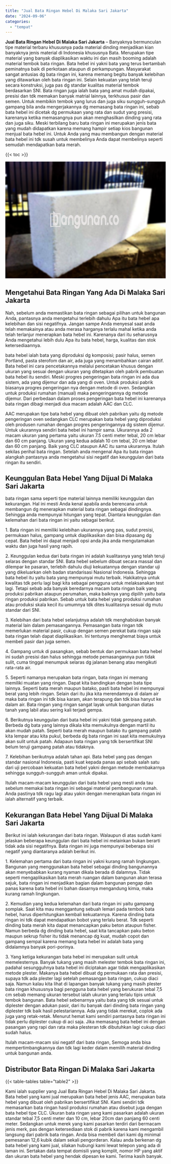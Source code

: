 ```yaml
---
title: "Jual Bata Ringan Hebel Di Malaka Sari Jakarta"
date: "2024-09-06"
categories: 
  - "tempat"
---
```


**Jual Bata Ringan Hebel Di Malaka Sari Jakarta** – Banyaknya bermunculan tipe material terbaru khususnya pada material dinding menjadikan kian banyaknya jenis material di Indonesia khususnya Bata. Merupakan tipe material yang banyak diaplikasikan waktu ini dan masih booming adalah material tembok bata ringan. Bata hebel ini yakni bata yang terus bertambah peminatnya baik di perkotaan ataupun di perkampungan. Masyarakat sangat antusias dg bata ringan ini, karena memang begitu banyak kelebihan yang ditawarkan oleh bata ringan ini. Selain kekuatan yang telah teruji secara konstruksi, juga pas dg standar kualitas material tembok berdasarkan SNI. Bata ringan juga ialah bata yang amat mudah dipakai, presisi dan tdk memakan banyak matrial lainnya, terkhusus pasir dan semen. Untuk membikin tembok yang lurus dan juga siku sungguh-sungguh gampang bila anda mengerjakannya dg memasang bata ringan ini, sebab bata hebel ini dicetak dg permukaan yang rata dan sudut yang presisi, karenanya ketika memasangnya pun akan menghasilkan dinding yang rata dan juga siku. Meski terbilang baru bata ringan ini merupakan jenis bata yang mudah didapatkan karena memang hampir setiap kios bangunan menjual bata hebel ini. Untuk Anda yang mau membangun dengan material bata hebel ini tdk susah untuk membelinya Anda dapat membelinya seperti semudah mendapatkan bata merah.

{{< toc >}}

![Jual Bata Ringan Hebel Di Malaka Sari Jakarta](/images/jual-hebel-murah-09.png)

## Mengetahui Bata Ringan Yang Ada Di Malaka Sari Jakarta

Nah, sebelum anda memastikan bata ringan sebagai pilihan untuk bangunan Anda, pantasnya anda mengetahui terlebih dahulu Apa itu bata hebel apa kelebihan dan sisi negatifnya. Jangan sampe Anda menyesal saat anda telah memakainya atau anda merasa harganya terlalu mahal ketika anda telah terlanjur menerapkan bata hebel ini. Karenanya dari itu seharusnya Anda mengetahui lebih dulu Apa itu bata hebel, harga, kualitas dan stok ketersediaannya.

bata hebel ialah bata yang diproduksi dg komposisi; pasir halus, semen Portland, pasta sterofom dan air, ada juga yang menambahkan cairan aditif. Bata hebel ini cara pencetakannya melalui pencetakan khusus dengan ukuran yang sesuai dengan ukuran yang ditetapkan oleh pabrik pembuatan bata hebel itu sendiri. Meski progres pengeringan bata ringan ini ada dua sistem, ada yang dijemur dan ada yang di oven. Untuk produksi pabrik biasanya progres pengeringan nya dengan metode di oven. Sedangkan untuk produksi rumahan (manual) maka pengeringannya dg metode dijemur. Dari perbedaan dalam proses pengeringan bata hebel ini karenanya bata ringan dibagi menjadi dua macam adalah AAC dan CLC.

AAC merupakan tipe bata hebel yang dibuat oleh pabrikan yaitu dg metode pengeringan oven sedangkan CLC merupakan bata hebel yang diproduksi oleh produsen rumahan dengan progres pengeringannya dg sistem dijemur. Untuk ukurannya sendiri bata hebel ini hampir sama. Ukurannya ada 2 macam ukuran yang pertama yaitu ukuran 7.5 centi meter tebal, 20 cm lebar dan 60 cm panjang. Ukuran yang kedua adalah 10 cm tebal, 20 cm lebar dan 60 cm panjang. Baik yang CLC ataupun AAC itu sama ukurannya. Itulah sekilas perihal bata ringan. Setelah anda mengenal Apa itu bata ringan alangkah pantasnya anda mengetahui sisi negatif dan keunggulan dari bata ringan itu sendiri.

## Keunggulan Bata Hebel Yang Dijual Di Malaka Sari Jakarta

bata ringan sama seperti tipe material lainnya memiliki keunggulan dan kekurangan. Hal ini mesti Anda kenal apabila anda berencana untuk membangun dg menerapkan material bata ringan sebagai dindingnya. Sehingga anda mempunyai hitungan yang tepat. Diantara keunggulan dan kelemahan dari bata ringan ini yaitu sebagai berikut.

1\. Bata ringan ini memiliki kelebihan ukurannya yang pas, sudut presisi, permukaan halus, gampang untuk diaplikasikan dan bisa dipasang dg cepat. Bata hebel ini dapat menjadi opsi anda jika anda mengutamakan waktu dan juga hasil yang rapih.

2\. Keunggulan kedua dari bata ringan ini adalah kualitasnya yang telah teruji selaras dengan standar SNI. Bata hebel sebelum dibuat secara massal dan dilempar ke pasaran, terlebih dahulu diuji kekuatannya dengan standar uji yang dikeluarkan oleh badan standarisasi Nasional Indonesia. Sehingga bata hebel itu yaitu bata yang mempunyai mutu terbaik. Hakikatnya untuk kwalitas tdk perlu lagi bagi kita sebagai pengguna untuk melaksanakan test lagi. Tetapi sebab ada banyak beredarnya macam bata ringan baik yang produksi pabrikan ataupun perumahan, maka baiknya yang dipilih yaitu bata ringan produksi pabrikan. Sebab untuk bata hebel yang produksi rumahan atau produksi skala kecil itu umumnya tdk dites kualitasnya sesuai dg mutu standar dari SNI.

3\. Kelebihan dari bata hebel selanjutnya adalah tdk menghabiskan banyak material lain dalam pemasangannya. Pemasangan bata ringan tdk memerlukan material pasir, cukup dengan semen perekat bata ringan saja bata ringan telah dapat diaplikasikan. Ini tentunya menghemat biaya untuk membeli pasir dan juga semen.

4\. Gampang untuk di pasangkan, sebab bentuk dan permukaan bata hebel ini sudah presisi dan halus sehingga metode pemasangannya pun tidak sulit, cuma tinggal menumpuk selaras dg jalanan benang atau mengikuti rata-rata air.

5\. Seperti namanya merupakan bata ringan, bata ringan ini memang memiliki muatan yang ringan. Dapat kita bandingkan dengan bata tipe lainnya. Seperti bata merah maupun batako, pasti bata hebel ini mempunyai berat yang lebih ringan. Selain dari itu jika kita merendamnya di dalam air maka bata ringan ini tdk bisa karam, akan terapung dan tdk bisa hanyut ke dalam air. Bata ringan yang ringan sangat layak untuk bangunan diatas tanah yang labil atau sering kali terjadi gempa.

6\. Berikutnya keunggulan dari bata hebel ini yakni tidak gampang patah. Berbeda dg bata yang lainnya dikala kita memukulnya dengan martil itu akan mudah patah. Seperti bata merah maupun batako itu gampang patah kita lempar atau kita pukul, berbeda dg bata ringan ini saat kita memukulnya akan sulit untuk patah. Adapaun bata ringan yang tdk bersertifikat SNI belum teruji gampang patah atau tidaknya.

7\. Kelebihan berikutnya adalah tahan api. Bata hebel yang pas dengan standar nasional Indonesia, pasti kuat kepada panas api sebab salah satu dari uji percobaan kekuatan bata hebel yakni dengan metode membakarnya sehingga sungguh-sungguh aman untuk dipakai.

Itulah macam-macam keunggulan dari bata hebel yang mesti anda tau sebelum memakai bata ringan ini sebagai material pembangunan rumah. Anda pastinya tdk ragu lagi atau yakin dengan menerapkan bata ringan ini ialah alternatif yang terbaik.

## Kekurangan Bata Hebel Yang Dijual Di Malaka Sari Jakarta

Berikut ini ialah kekurangan dari bata ringan. Walaupun di atas sudah kami jelaskan beberapa keunggulan dari bata hebel ini melainkan bukan berarti tidak ada sisi negatifnya. Bata ringan ini juga mempunyai beberapa sisi negatif yang diantaranya adalah berikut ini.

1\. Kelemahan pertama dari bata ringan ini yakni kurang ramah lingkungan. Bangunan yang menggunakan bata hebel sebagai dinding bangunannya akan menyebabkan kurang nyaman dikala berada di dalamnya. Tidak seperti mengaplikasikan bata merah ruangan dalam bangunan akan terasa sejuk, bata ringan ini menjadikan bagian dalam bangunan pengap dan panas karena bata hebel ini bahan dasarnya mengandung kimia, maka kurang ramah lingkungan.

2\. Kemudian yang kedua kelemahan dari bata ringan ini yaitu gampang somplak. Saat kita mau menggantung sebuah lemari pada tembok bata hebel, harus diperhitungkan kembali kekuatannya. Karena dinding bata ringan ini tdk dapat mendapatkan bobot yang terlalu berat. Tdk seperti dinding bata merah kita dapat menancapkan paku beton ataupun fisher. Namun berbeda dg dinding bata hebel, saat kita tancapkan paku beton maupun sekrup fisher itu tidak menancap dg kuat, mudah copot dan gampang sempal karena memang bata hebel ini adalah bata yang didalamnya banyak pori-porinya.

3\. Yang ketiga kekurangan bata hebel ini merupakan sulit untuk memelesternya. Banyak tukang yang masih melester tembok bata ringan ini, padahal sesungguhnya bata hebel ini diciptakan agar tidak mengaplikasikan metode plester. Makanya bata hebel dibuat dg permukaan rata dan presisi, supaya tdk ada plester lagi setelah pemasangan bata ringan, cukup diaci saja. Namun kalau kita lihat di lapangan banyak tukang yang masih plester bata ringan khususnya bagi pengguna bata hebel yang berukuran tebal 7,5 cm sebab memang ukuran tersebut ialah ukuran yang terlalu tipis untuk tembok bangunan. Bata hebel sebenarnya yaitu bata yang tdk sesuai untuk diplester dengan adukan pasir, dari itu banyak dari dinding bata ringan yang diplester tdk baik hasil pelestariannya. Ada yang tidak merekat, coplok ada juga yang retak-retak. Menurut hemat kami sendiri pantasnya bata ringan ini tidak perlu diplester cukup di aci saja. Jika memasang bata hebel ini dengan pasangan yang rapi dan rata maka plesteran tdk dibutuhkan lagi cukup diaci sudah halus.

Itulah macam-macam sisi negatif dari bata ringan, Semoga anda bisa mempertimbangkannya dan tdk lagi keder dalam memilih material dinding untuk bangunan anda.

## Distributor Bata Ringan Di Malaka Sari Jakarta

{{< table-tables table="table2" >}}

Kami ialah supplier yang Jual Bata Ringan Hebel Di Malaka Sari Jakarta. Bata hebel yang kami jual merupakan bata hebel jenis AAC, merupakan bata hebel yang dibuat oleh pabrikan bersertifikat SNI. Kami sendiri tdk memasarkan bata ringan hasil produksi rumahan atau disebut juga dengan bata hebel tipe CLC. Ukuran bata ringan yang kami pasarkan adalah ukuran standar tebal 7,5 centi meter dan 10 cm, lebar 20cm dan panjang 60 centi meter. Sedangkan untuk merek yang kami pasarkan terdiri dari bermacam jenis merk, pas dengan ketersediaan stok di pabrik karena kami mengambil langsung dari pabrik bata ringan. Anda bisa membeli dari kami dg minimal pemesanan 12,6 kubik dalam sekali pengorderan. Kalau anda berkenan dg bata hebel yang kami jual, silakan hubungi kami lewat telepon yang ada di laman ini. Sertakan data tempat domisili yang komplit, nomor HP yang aktif dan ukuran bata hebel yang hendak dipesan ke kami. Terima kasih banyak.
